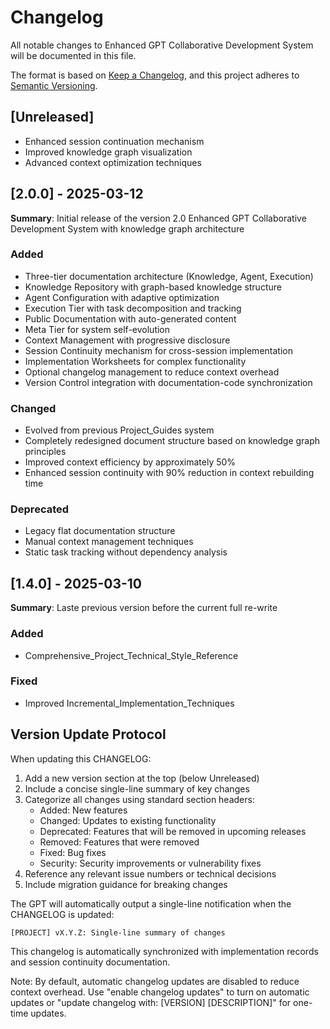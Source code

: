 # Changelog

All notable changes to Enhanced GPT Collaborative Development System will be documented in this file.

The format is based on [Keep a Changelog](https://keepachangelog.com/en/1.0.0/),
and this project adheres to [Semantic Versioning](https://semver.org/spec/v2.0.0.html).

## [Unreleased]
- Enhanced session continuation mechanism
- Improved knowledge graph visualization
- Advanced context optimization techniques

## [2.0.0] - 2025-03-12

**Summary**: Initial release of the version 2.0 Enhanced GPT Collaborative Development System with knowledge graph architecture

### Added
- Three-tier documentation architecture (Knowledge, Agent, Execution)
- Knowledge Repository with graph-based knowledge structure
- Agent Configuration with adaptive optimization
- Execution Tier with task decomposition and tracking
- Public Documentation with auto-generated content
- Meta Tier for system self-evolution
- Context Management with progressive disclosure
- Session Continuity mechanism for cross-session implementation
- Implementation Worksheets for complex functionality
- Optional changelog management to reduce context overhead
- Version Control integration with documentation-code synchronization

### Changed
- Evolved from previous Project_Guides system
- Completely redesigned document structure based on knowledge graph principles
- Improved context efficiency by approximately 50%
- Enhanced session continuity with 90% reduction in context rebuilding time

### Deprecated
- Legacy flat documentation structure
- Manual context management techniques
- Static task tracking without dependency analysis

## [1.4.0] - 2025-03-10

**Summary**: Laste previous version before the current full re-write

### Added
- Comprehensive_Project_Technical_Style_Reference

### Fixed
- Improved Incremental_Implementation_Techniques

## Version Update Protocol

When updating this CHANGELOG:

1. Add a new version section at the top (below Unreleased)
2. Include a concise single-line summary of key changes
3. Categorize all changes using standard section headers:
   - Added: New features
   - Changed: Updates to existing functionality
   - Deprecated: Features that will be removed in upcoming releases
   - Removed: Features that were removed
   - Fixed: Bug fixes
   - Security: Security improvements or vulnerability fixes
4. Reference any relevant issue numbers or technical decisions
5. Include migration guidance for breaking changes

The GPT will automatically output a single-line notification when the CHANGELOG is updated:

```
[PROJECT] vX.Y.Z: Single-line summary of changes
```

This changelog is automatically synchronized with implementation records and session continuity documentation.

Note: By default, automatic changelog updates are disabled to reduce context overhead. Use "enable changelog updates" to turn on automatic updates or "update changelog with: [VERSION] [DESCRIPTION]" for one-time updates.